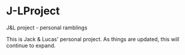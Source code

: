 # J-LProject
J&amp;L project - personal ramblings

This is Jack & Lucas' personal project. As things are updated, this will continue to expand.
